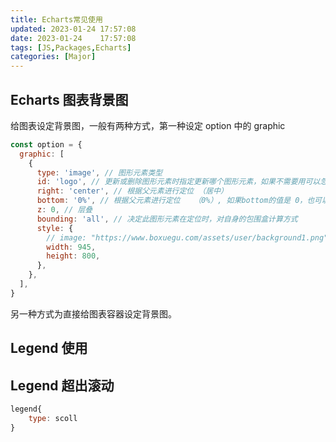 ```yaml
---
title: Echarts常见使用
updated: 2023-01-24	17:57:08
date: 2023-01-24	17:57:08
tags: [JS,Packages,Echarts]
categories: [Major]
---
```

            
            

## Echarts 图表背景图

给图表设定背景图，一般有两种方式，第一种设定 option 中的 graphic

```js
const option = {
  graphic: [
    {
      type: 'image', // 图形元素类型
      id: 'logo', // 更新或删除图形元素时指定更新哪个图形元素，如果不需要用可以忽略。
      right: 'center', // 根据父元素进行定位 （居中）
      bottom: '0%', // 根据父元素进行定位   （0%）, 如果bottom的值是 0，也可以删除该bottom属性值。
      z: 0, // 层叠
      bounding: 'all', // 决定此图形元素在定位时，对自身的包围盒计算方式
      style: {
        // image: "https://www.boxuegu.com/assets/user/background1.png",
        width: 945,
        height: 800,
      },
    },
  ],
}
```

另一种方式为直接给图表容器设定背景图。

## Legend 使用

## Legend 超出滚动
<!--more-->

```js
legend{
    type: scoll
}
```
